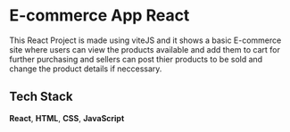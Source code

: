 # E-commerce App React

This React Project is made using viteJS and it shows a basic E-commerce site where users can view the products available and add them to cart for further purchasing and sellers can post thier products  to be sold and change  the product details if neccessary.

## Tech Stack
**React**, **HTML**, **CSS**, **JavaScript**
